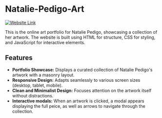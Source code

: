 # Natalie-Pedigo-Art

[![Website Link](https://img.shields.io/badge/View%20Website-Natalie--Pedigo--Art-brightgreen)](https://spitseric.github.io/Natalie-Pedigo-Art/)

This is the online art portfolio for Natalie Pedigo, showcasing a collection of her artwork. The website is built using HTML for structure, CSS for styling, and JavaScript for interactive elements.

## Features

* **Portfolio Showcase:** Displays a curated collection of Natalie Pedigo's artwork with a masonry layout.
* **Responsive Design:** Adapts seamlessly to various screen sizes (desktop, tablet, mobile).
* **Clean and Minimalist Design:** Focuses attention on the artwork itself without distractions.
* **Interactive modals:** When an artwork is clicked, a modal appears displaying the full peice, as well as arrows to navigate through the collection.
